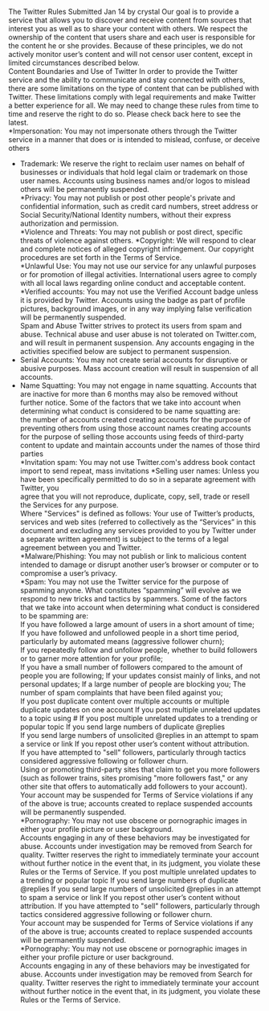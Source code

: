 The Twitter Rules 
Submitted Jan 14 by crystal 
Our goal is to provide a service that allows you to discover and receive content from 
sources that interest you as well as to share your content with others. We respect the 
ownership of the content that users share and each user is responsible for the 
content he or she provides. Because of these principles, we do not actively monitor 
user’s content and will not censor user content, except in limited circumstances 
described below.  
Content Boundaries and Use of Twitter 
In order to provide the Twitter service and the ability to communicate and stay 
connected with others, there are some limitations on the type of content that can be 
published with Twitter. These limitations comply with legal requirements and make 
Twitter a better experience for all. We may need to change these rules from time to 
time and reserve the right to do so. Please check back here to see the latest.  
*Impersonation: You may not impersonate others through the Twitter service in a 
manner that does or is intended to mislead, confuse, or deceive others  
* Trademark: We reserve the right to reclaim user names on behalf of businesses or 
individuals that hold legal claim or trademark on those user names. Accounts using 
business names and/or logos to mislead others will be permanently suspended.  
*Privacy: You may not publish or post other people's private and confidential 
information, such as credit card numbers, street address or Social Security/National 
Identity numbers, without their express authorization and permission.  
*Violence and Threats: You may not publish or post direct, specific threats of 
violence against others. *Copyright: We will respond to clear and complete notices 
of alleged copyright infringement. Our copyright  
procedures are set forth in the Terms of Service.  
*Unlawful Use: You may not use our service for any unlawful purposes or for 
promotion of illegal activities. International users agree to comply with all local laws 
regarding online conduct and acceptable content.  
*Verified accounts: You may not use the Verified Account badge unless it is 
provided by Twitter. Accounts using the badge as part of profile pictures, background 
images, or in any way implying false verification will be permanently suspended.  
Spam and Abuse 
Twitter strives to protect its users from spam and abuse. Technical abuse and user 
abuse is not tolerated on Twitter.com, and will result in permanent suspension. Any 
accounts engaging in the activities specified below are subject to permanent 
suspension.  
* Serial Accounts: You may not create serial accounts for disruptive or abusive 
purposes. Mass account creation will result in suspension of all accounts.  
* Name Squatting: You may not engage in name squatting. Accounts that are 
inactive for more than 6 months may also be removed without further notice. Some of 
the factors that we take into account when determining what conduct is considered to 
be name squatting are:  
the number of accounts created 
creating accounts for the purpose of preventing others from using those account 
names 
creating accounts for the purpose of selling those accounts 
using feeds of third-party content to update and maintain accounts under the names 
of those third parties  
*Invitation spam: You may not use Twitter.com's address book contact import to 
send repeat, mass invitations *Selling user names: Unless you have been 
specifically permitted to do so in a separate agreement with Twitter, you  
agree that you will not reproduce, duplicate, copy, sell, trade or resell the Services for 
any purpose.  
Where "Services" is defined as follows: Your use of Twitter’s products, services and 
web sites (referred to collectively as the “Services” in this document and excluding 
any services provided to you by Twitter under a separate written agreement) is 
subject to the terms of a legal agreement between you and Twitter.  
*Malware/Phishing: You may not publish or link to malicious content intended to 
damage or disrupt another user’s browser or computer or to compromise a user’s 
privacy.  
*Spam: You may not use the Twitter service for the purpose of spamming anyone. 
What constitutes “spamming” will evolve as we respond to new tricks and tactics by 
spammers. Some of the factors that we take into account when determining what 
conduct is considered to be spamming are:  
If you have followed a large amount of users in a short amount of time;  
If you have followed and unfollowed people in a short time period, particularly by 
automated means (aggressive follower churn);  
If you repeatedly follow and unfollow people, whether to build followers or to garner 
more attention for your profile;  
If you have a small number of followers compared to the amount of people you are 
following; If your updates consist mainly of links, and not personal updates; 
If a large number of people are blocking you; 
The number of spam complaints that have been filed against you;  
If you post duplicate content over multiple accounts or multiple duplicate updates on 
one account If you post multiple unrelated updates to a topic using # 
If you post multiple unrelated updates to a trending or popular topic 
If you send large numbers of duplicate @replies  
If you send large numbers of unsolicited @replies in an attempt to spam a service or 
link If you repost other user’s content without attribution.  
If you have attempted to "sell" followers, particularly through tactics considered 
aggressive following or follower churn.  
Using or promoting third-party sites that claim to get you more followers (such as 
follower trains, sites promising "more followers fast," or any other site that offers to 
automatically add followers to your account).  
Your account may be suspended for Terms of Service violations if any of the above 
is true; accounts created to replace suspended accounts will be permanently 
suspended.  
*Pornography: You may not use obscene or pornographic images in either your 
profile picture or user background.  
Accounts engaging in any of these behaviors may be investigated for abuse. 
Accounts under investigation may be removed from Search for quality. Twitter 
reserves the right to immediately terminate your account without further notice 
in the event that, in its judgment, you violate these Rules or the Terms of 
Service. 
If you post multiple unrelated updates to a trending or popular topic 
If you send large numbers of duplicate @replies 
If you send large numbers of unsolicited @replies in an attempt to spam a service or 
link 
If you repost other user’s content without attribution. 
If you have attempted to "sell" followers, particularly through tactics considered 
aggressive following or follower churn.  
Your account may be suspended for Terms of Service violations if any of the above 
is true; accounts created to replace suspended accounts will be permanently 
suspended.  
*Pornography: You may not use obscene or pornographic images in either your 
profile picture or user background.  
Accounts engaging in any of these behaviors may be investigated for abuse. 
Accounts under investigation may be removed from Search for quality. Twitter 
reserves the right to immediately terminate your account without further notice 
in the event that, in its judgment, you violate these Rules or the Terms of 
Service. 